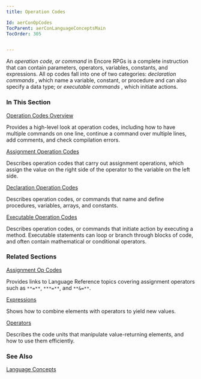 ```yaml
---
title: Operation Codes

Id: aerConOpCodes
TocParent: aerConLanguageConceptsMain
TocOrder: 305


---
```


An *operation code, or command* in Encore RPGs is a complete instruction that can contain parameters, operators, variables, constants, and expressions. All op codes fall into one of two categories: *declaration commands* , which name a variable, constant, or procedure and can also specify a data type; or *executable commands* , which initiate actions. 

### In This Section

[Operation Codes Overview](aerConOpCodesOverview.html)

Provides a high-level look at operation codes, including how to have multiple
                commands on one line, continue a command over multiple lines, add
                comments, and check compilation errors.


[Assignment Operation Codes](aerConAssignmentOpCodes.html)

Describes operation codes that carry out assignment operations, which 	assign the value on the right side of the operator to the variable on the left 	side.


[Declaration Operation Codes](aerConDeclarationOpCodes.html)

Describes operation codes, or commands that name and define procedures, variables, arrays, and constants.


[Executable Operation Codes](aerConExecutableOpCodes.html)

Describes operation codes, or commands that initiate action by executing
                a method.  Executable statements can loop or branch through blocks of code, and often contain mathematical or conditional operators.


### Related Sections

[Assignment Op Codes](aerConAssignmentOpCodes.html)

Provides links to Language Reference topics covering assignment operators such
                as ``` **=** ```, ``` ***=** ```, and ``` **&=** ```.


[Expressions](aerConExpressions.html)

Shows how to combine elements with operators to yield new values.


[Operators](aerConOperators.html)

Describes the code units that manipulate value-returning elements, and how to use them efficiently.


### See Also
[Language Concepts](aerConLanguageConceptsMain.html) 
